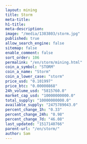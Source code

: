 ```yaml
---
layout: mining
title: Storm
meta-title: 
h1-title: 
meta-description: 
image: "/media/1383803/storm.jpg"
published: true
allow_search_engine: false
sitemap: false
enable_comment: false
sort_order: 106
permalink: "/en/storm/mining.html"
coin_a_symbol: "STORM"
coin_a_name: "Storm"
coin_a_lower_case: "storm"
price_usd: "0.101997"
price_btc: "0.00000868"
24h_volume_usd: "5815760.0"
market_cap_usd: "10000000000.0"
total_supply: "10000000000.0"
available_supply: "2475789043.0"
percent_change_1h: "0.33"
percent_change_24h: "0.98"
percent_change_7d: "46.08"
last_updated: "1517140766"
parent-url: "/en/storm/"
author: Sam
---
```


